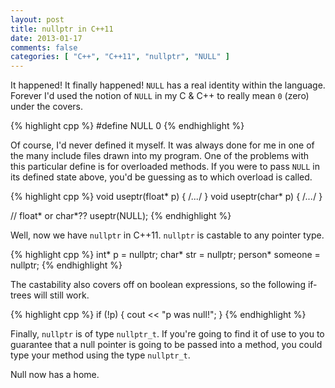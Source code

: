 ```yaml
---
layout: post
title: nullptr in C++11
date: 2013-01-17
comments: false
categories: [ "C++", "C++11", "nullptr", "NULL" ]
---
```


It happened! It finally happened! `NULL` has a real identity within the language. Forever I'd used the notion of `NULL` in my C & C++ to really mean `0` (zero) under the covers.

{% highlight cpp %}
#define NULL 0
{% endhighlight %}

Of course, I'd never defined it myself. It was always done for me in one of the many include files drawn into my program. One of the problems with this particular define is for overloaded methods. If you were to pass `NULL` in its defined state above, you'd be guessing as to which overload is called.

{% highlight cpp %}
void useptr(float* p) { /*...*/ }
void useptr(char* p) { /*...*/ }

// float* or char*??
useptr(NULL);
{% endhighlight %}

Well, now we have `nullptr` in C++11. `nullptr` is castable to any pointer type.

{% highlight cpp %}
int* p = nullptr;
char* str = nullptr;
person* someone = nullptr;
{% endhighlight %}

The castability also covers off on boolean expressions, so the following if-trees will still work.

{% highlight cpp %}
if (!p) {
  cout << "p was null!";
}
{% endhighlight %}

Finally, `nullptr` is of type `nullptr_t`. If you're going to find it of use to you to guarantee that a null pointer is going to be passed into a method, you could type your method using the type `nullptr_t`.

Null now has a home.